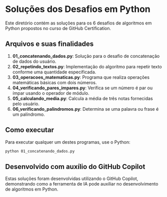 # Soluções dos Desafios em Python

Este diretório contém as soluções para os 6 desafios de algoritmos em Python propostos no curso de GitHub Certification.

## Arquivos e suas finalidades

1. **01_concatenando_dados.py**: Solução para o desafio de concatenação de dados do usuário.
2. **02_repetindo_textos.py**: Implementação do algoritmo para repetir texto conforme uma quantidade especificada.
3. **03_operacoes_matematicas.py**: Programa que realiza operações matemáticas básicas com dois números.
4. **04_verificando_pares_impares.py**: Verifica se um número é par ou ímpar usando o operador de módulo.
5. **05_calculando_media.py**: Calcula a média de três notas fornecidas pelo usuário.
6. **06_verificando_palindromos.py**: Determina se uma palavra ou frase é um palíndromo.

## Como executar

Para executar qualquer um destes programas, use o Python:

```bash
python 01_concatenando_dados.py
```

## Desenvolvido com auxílio do GitHub Copilot

Estas soluções foram desenvolvidas utilizando o GitHub Copilot, demonstrando como a ferramenta de IA pode auxiliar no desenvolvimento de algoritmos em Python.
